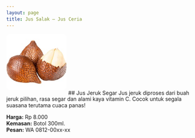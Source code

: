 ```yaml
---
layout: page
title: Jus Salak – Jus Ceria
---
```


<img src="/images/salak.jpg" style="width:160px;border-radius:10px;margin-bottom:12px;" alt="Jus Jeruk">
## Jus Jeruk Segar
Jus jeruk diproses dari buah jeruk pilihan, rasa segar dan alami kaya vitamin C. Cocok untuk segala suasana terutama cuaca panas!

**Harga:** Rp 8.000<br>
**Kemasan:** Botol 300ml.<br>
**Pesan:** WA 0812-00xx-xx
